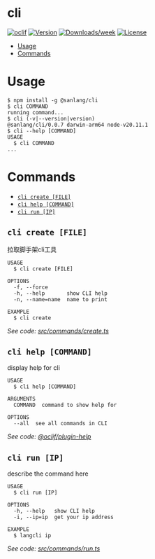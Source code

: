 cli
===



[![oclif](https://img.shields.io/badge/cli-oclif-brightgreen.svg)](https://oclif.io)
[![Version](https://img.shields.io/npm/v/cli.svg)](https://npmjs.org/package/cli)
[![Downloads/week](https://img.shields.io/npm/dw/cli.svg)](https://npmjs.org/package/cli)
[![License](https://img.shields.io/npm/l/cli.svg)](https://github.com/3lang3/cli/blob/master/package.json)

<!-- toc -->
* [Usage](#usage)
* [Commands](#commands)
<!-- tocstop -->
# Usage
<!-- usage -->
```sh-session
$ npm install -g @sanlang/cli
$ cli COMMAND
running command...
$ cli (-v|--version|version)
@sanlang/cli/0.0.7 darwin-arm64 node-v20.11.1
$ cli --help [COMMAND]
USAGE
  $ cli COMMAND
...
```
<!-- usagestop -->
# Commands
<!-- commands -->
* [`cli create [FILE]`](#cli-create-file)
* [`cli help [COMMAND]`](#cli-help-command)
* [`cli run [IP]`](#cli-run-ip)

## `cli create [FILE]`

拉取脚手架cli工具

```
USAGE
  $ cli create [FILE]

OPTIONS
  -f, --force
  -h, --help       show CLI help
  -n, --name=name  name to print

EXAMPLE
  $ cli create
```

_See code: [src/commands/create.ts](https://github.com/3lang3/cli/blob/v0.0.7/src/commands/create.ts)_

## `cli help [COMMAND]`

display help for cli

```
USAGE
  $ cli help [COMMAND]

ARGUMENTS
  COMMAND  command to show help for

OPTIONS
  --all  see all commands in CLI
```

_See code: [@oclif/plugin-help](https://github.com/oclif/plugin-help/blob/v3.3.1/src/commands/help.ts)_

## `cli run [IP]`

describe the command here

```
USAGE
  $ cli run [IP]

OPTIONS
  -h, --help   show CLI help
  -i, --ip=ip  get your ip address

EXAMPLE
  $ langcli ip
```

_See code: [src/commands/run.ts](https://github.com/3lang3/cli/blob/v0.0.7/src/commands/run.ts)_
<!-- commandsstop -->
